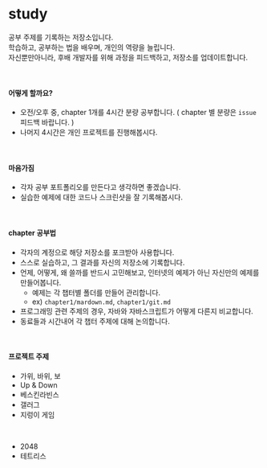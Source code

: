# study

공부 주제를 기록하는 저장소입니다.<br>
학습하고, 공부하는 법을 배우며, 개인의 역량을 늘립니다.<br>
자신뿐만아니라, 후배 개발자를 위해 과정을 피드백하고, 저장소를 업데이트합니다.

<br>

#### 어떻게 할까요?

- 오전/오후 중, chapter 1개를 4시간 분량 공부합니다. ( chapter 별 분량은 `issue` 피드백 바랍니다. )
- 나머지 4시간은 개인 프로젝트를 진행해봅시다.

<br>

#### 마음가짐

- 각자 공부 포트폴리오를 만든다고 생각하면 좋겠습니다.
- 실습한 예제에 대한 코드나 스크린샷을 잘 기록해봅시다.

<br>

#### chapter 공부법

- 각자의 계정으로 해당 저장소를 포크받아 사용합니다.
- 스스로 실습하고, 그 결과를 자신의 저장소에 기록합니다.
- 언제, 어떻게, 왜 쓸까를 반드시 고민해보고, 인터넷의 예제가 아닌 자신만의 예제를 만들어봅니다.
  - 예제는 각 챕터별 폴더를 만들어 관리합니다.
  - ex) `chapter1/mardown.md`, `chapter1/git.md`
- 프로그래밍 관련 주제의 경우, 자바와 자바스크립트가 어떻게 다른지 비교합니다.
- 동료들과 시간내어 각 챕터 주제에 대해 논의합니다.


<br>

#### 프로젝트 주제

- 가위, 바위, 보
- Up & Down
- 베스킨라빈스
- 갤러그
- 지렁이 게임
 
<br>

- 2048
- 테트리스
